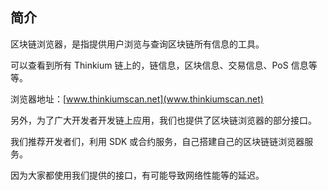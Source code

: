 ## 简介

区块链浏览器，是指提供用户浏览与查询区块链所有信息的工具。

可以查看到所有 Thinkium 链上的，链信息，区块信息、交易信息、PoS 信息等等。



浏览器地址：[www.thinkiumscan.net](www.thinkiumscan.net)



另外，为了广大开发者开发链上应用，我们也提供了区块链浏览器的部分接口。

我们推荐开发者们，利用 SDK 或合约服务，自己搭建自己的区块链链浏览器服务。

因为大家都使用我们提供的接口，有可能导致网络性能等的延迟。

